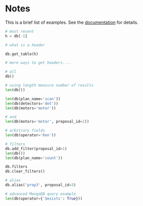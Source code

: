 # Notes

This is a brief list of examples. See the
[documentation](https://nsls-ii.github.io/databroker) for details.

```python
# most recent
h = db[-1]

# what is a header

db.get_table(h)

# more ways to get headers....

# all
db()

# using length measure number of results
len(db())

len(db(plan_name='scan'))
len(db(detectors='det'))
len(db(motors='motor'))

# and
len(db(motors='motor', proposal_id=1))

# arbitrary fields
len(db(operator='Ken'))

# filters
db.add_filter(proposal_id=1)
len(db())
len(db(plan_name='count'))

db.filters
db.clear_filters()

# alias
db.alias('prop3', proposal_id=3)

# advanced MongoDB query example
len(db(operator={'$exists': True}))
```

